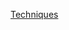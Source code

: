 [Techniques](https://developer.nvidia.com/blog/introduction-to-llm-agents/#:~:text=guide%20this%20decomposition.-,Reflection%20or%20critic,be%20used%20to%20refine%20the%20execution%20plan%20generated%20by%20the%20agent.,-Agents%20for%20enterprise)
